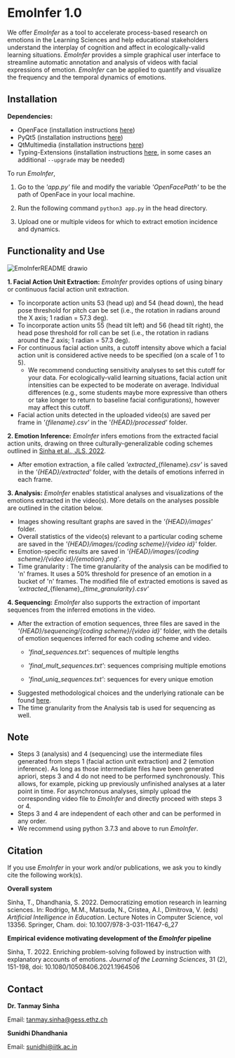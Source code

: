 # EmoInfer 1.0

We offer _EmoInfer_ as a tool to accelerate process-based research on emotions in the Learning Sciences and help educational stakeholders understand the interplay of cognition and affect in ecologically-valid learning situations. _EmoInfer_ provides a simple graphical user interface to streamline automatic annotation and analysis of videos with facial expressions of emotion. _EmoInfer_ can be applied to quantify and visualize the frequency and the temporal dynamics of emotions.

## Installation

**Dependencies:**
* OpenFace (installation instructions [here](https://github.com/TadasBaltrusaitis/OpenFace/wiki#installation))
* PyQt5 (installation instructions [here](https://pypi.org/project/PyQt5/))
* QtMultimedia (installation instructions [here](https://ports.macports.org/port/qt5-qtmultimedia/))
* Typing-Extensions (installation instructions [here](https://pypi.org/project/typing-extensions/), in some cases an additional ```--upgrade``` may be needed)

To run _EmoInfer_,

1. Go to the _'app.py'_ file and modify the variable _'OpenFacePath'_ to be the path of OpenFace in your local machine.

2. Run the following command ```python3 app.py``` in the head directory.

3. Upload one or multiple videos for which to extract emotion incidence and dynamics.


## Functionality and Use

![EmoInferREADME drawio](https://user-images.githubusercontent.com/48733306/181459962-473db2b8-7f54-4212-a8c6-baf55ee28a81.png)


**1. Facial Action Unit Extraction:** _EmoInfer_ provides options of using binary or continuous facial action unit extraction.
* To incorporate action units 53 (head up) and 54 (head down), the head pose threshold for pitch can be set (i.e., the rotation in radians around the X axis; 1 radian = 57.3 deg). 
* To incorporate action units 55 (head tilt left) and 56 (head tilt right), the head pose threshold for roll can be set (i.e., the rotation in radians around the Z axis; 1 radian = 57.3 deg).
* For continuous facial action units, a cutoff intensity above which a facial action unit is considered active needs to be specified (on a scale of 1 to 5). 
  * We recommend conducting sensitivity analyses to set this cutoff for your data. For ecologically-valid learning situations, facial action unit intensities can be expected to be moderate on average. Individual differences (e.g., some students maybe more expressive than others or take longer to return to baseline facial configurations), however may affect this cutoff.
* Facial action units detected in the uploaded video(s) are saved per frame in _'{filename}.csv'_ in the _'{HEAD}/processed'_ folder.


**2. Emotion Inference:** _EmoInfer_ infers emotions from the extracted facial action units, drawing on three culturally-generalizable coding schemes outlined in [Sinha et al., JLS, 2022](https://www.tandfonline.com/doi/full/10.1080/10508406.2021.1964506).
* After emotion extraction, a file called _'extracted__{filename}_.csv'_ is saved in the _'{HEAD}/extracted'_ folder, with the details of emotions inferred in each frame.


**3. Analysis:** _EmoInfer_ enables statistical analyses and visualizations of the emotions extracted in the video(s). More details on the analyses possible are outlined in the citation below.
* Images showing resultant graphs are saved in the _'{HEAD}/images'_ folder.
* Overall statistics of the video(s) relevant to a particular coding scheme are saved in the _'{HEAD}/images/{coding scheme}/{video id}'_ folder.
* Emotion-specific results are saved in _'{HEAD}/images/{coding scheme}/{video id}/{emotion}.png'_. 
* Time granularity : The time granularity of the analysis can be modified to 'n' frames. It uses a 50% threshold for presence of an emotion in a bucket of 'n' frames. The modified file of extracted emotions is saved as _'extracted__{filename}\__{time_granularity}.csv'_

**4. Sequencing:** _EmoInfer_ also supports the extraction of important sequences from the inferred emotions in the video. 
* After the extraction of emotion sequences, three files are saved in the _'{HEAD}/sequencing/{coding scheme}/{video id}'_ folder, with the details of emotion sequences inferred for each coding scheme and video.
  * _'final_sequences.txt'_: sequences of multiple lengths

  * _'final_mult_sequences.txt'_: sequences comprising multiple emotions

  * _'final_uniq_sequences.txt'_: sequences for every unique emotion
* Suggested methodological choices and the underlying rationale can be found [here](https://tinyurl.com/EmoInferSeq).
* The time granularity from the Analysis tab is used for sequencing as well.


## Note

* Steps 3 (analysis) and 4 (sequencing) use the intermediate files generated from steps 1 (facial action unit extraction) and 2 (emotion inference). As long as those intermediate files have been generated apriori, steps 3 and 4 do not need to be performed synchronously. This allows, for example, picking up previously unfinished analyses at a later point in time. For asynchronous analyses, simply upload the corresponding video file to _EmoInfer_ and directly proceed with steps 3 or 4.
* Steps 3 and 4 are independent of each other and can be performed in any order.
* We recommend using python 3.7.3 and above to run _EmoInfer_. 

## Citation

If you use _EmoInfer_ in your work and/or publications, we ask you to kindly cite the following work(s).

**Overall system**

Sinha, T., Dhandhania, S. 2022. Democratizing emotion research in learning sciences. In: Rodrigo, M.M., Matsuda, N., Cristea, A.I., Dimitrova, V. (eds) _Artificial Intelligence in Education_. Lecture Notes in Computer Science, vol 13356. Springer, Cham. doi: 10.1007/978-3-031-11647-6_27

**Empirical evidence motivating development of the _EmoInfer_ pipeline**

Sinha, T. 2022. Enriching problem-solving followed by instruction with explanatory accounts of emotions. _Journal of the Learning Sciences_, 31 (2), 151-198, doi: 10.1080/10508406.2021.1964506


## Contact

**Dr. Tanmay Sinha**

Email: tanmay.sinha@gess.ethz.ch

**Sunidhi Dhandhania**

Email: sunidhi@iitk.ac.in
